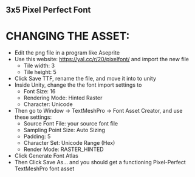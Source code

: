 ## 3x5 Pixel Perfect Font

# CHANGING THE ASSET:
- Edit the png file in a program like Aseprite
- Use this website: https://yal.cc/r/20/pixelfont/ and import the new file
    - Tile width: 3
    - Tile height: 5
- Click Save TTF, rename the file, and move it into to unity
- Inside Unity, change the the font import settings to
    - Font Size: 16
    - Rendering Mode: Hinted Raster
    - Character: Unicode
- Then go to Window -> TextMeshPro -> Font Asset Creator, and use these settings:
    - Source Font File: your source font file
    - Sampling Point Size: Auto Sizing
    - Padding: 5
    - Character Set: Unicode Range (Hex)
    - Render Mode: RASTER_HINTED
- Click Generate Font Atlas
- Then Click Save As... and you should get a functioning Pixel-Perfect TextMeshPro font asset